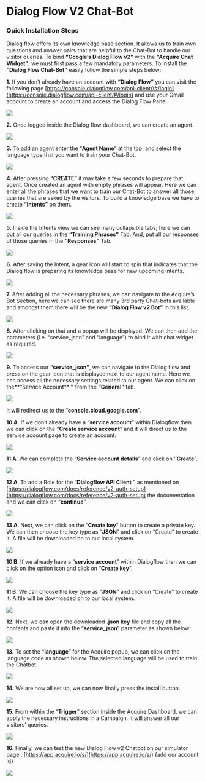 # Dialog Flow V2 Chat-Bot

### **Quick Installation Steps**

 Dialog flow offers its own knowledge base section. It allows us to train own questions and answer pairs that are helpful to the Chat-Bot to handle our visitor queries. To bind **“Google’s Dialog Flow v2”** with the **“Acquire Chat Widget”**, we must first pass a few mandatory parameters. To install the **“Dialog Flow Chat-Bot”** easily follow the simple steps below:

 **1.** If you don’t already have an account with **“Dialog Flow”** you can visit the following page [https://console.dialogflow.com/api-client/\#/login](https://console.dialogflow.com/api-client/#/login) and use your Gmail account to create an account and access the Dialog Flow Panel.

![](https://lh5.googleusercontent.com/Aj3BAJ4rJiu4UXH0oiUSnuak-k1OvTqccshEJCMJK1lQZQmjQ_bTq6fUruGTe_O3HJOb6ufgpS9cKgW5OERFJ1hyuS-mxUjjOMPBm7ptW78A48qGLQXbBgC__raOvvQtRbpL-wdy)

 **2.** Once logged inside the Dialog flow dashboard, we can create an agent.

![](https://lh3.googleusercontent.com/RvFf0n3DTWzluSdrJBtkqWctndvyZexFoTkaANXeTjstTV7CfIr3cXKqJwFkRVrknneWmgnkEPmHOao139zbWMKq9Mfn-dHiWKDBAKkvevft8wLsbD_E4tW-m-MFYyyMOpupruG1)

 **3.** To add an agent enter the “**Agent Name**” at the top, and select the language type that you want to train your Chat-Bot.

![](https://lh5.googleusercontent.com/my2kgfmPiAhJkw0ntaB0pSlUkTbe7Situ-E1KvOF-hqOYateOvpmZ_U_xCJWCJGY7NzyFRudtI7owET7_KH5b2hX9jLgIsnKEGSWLfltb40d4IvvfaGfLHUdN5hwtAlsVgV51_CL)

 **4.** After pressing **“CREATE”** it may take a few seconds to prepare that agent. Once created an agent with empty phrases will appear. Here we can enter all the phrases that we want to train our Chat-Bot to answer all those queries that are asked by the visitors. To build a knowledge base we have to create **“Intents”** on them.

![](https://lh6.googleusercontent.com/eSjGbCIEPCEerShA_u2PYw5u7poOO8GsS30mhkEX6gzz0cx627Xa903qc9PPzkuhhyyCxmcnIN1slPPbZW8xchURGz5EPw7RLCHBFw4wcovsMVQWTNOC3rsIsaVNvRFSrElKyPaX)

 **5.** Inside the Intents view we can see many collapsible tabs; here we can put all our queries in the **“Training Phrases”** Tab. And, put all our responses of those queries in the **“Responses”** Tab.

![](https://lh6.googleusercontent.com/N0MNGtdlgfxOwMYCvPYO5f5NmGYrt4gNxqmok_K1q1YC6GwFpeiN88JuHjhnV6RSpet4nB-QOrIG1g176MTRQ-8sqIIQoKxTFUokb1Z4ylmIocGilrGwTVVzLKmaL28fyX1WRHq-)

 **6.** After saving the Intent, a gear icon will start to spin that indicates that the Dialog flow is preparing its knowledge base for new upcoming intents.

![](https://lh4.googleusercontent.com/jVm-Uq2NI-4jZGRSiCURm3T9CKkhpw0jttbv_ZlM6h_sM575APmIWhGeIHzYhuQiVeK5CVj4M-wDq--RqPxRK7iJpJh1wo2YJcGFalsqMC2CfP2IRB2h2HgTZ0HdTEP5gl2CTYCg)

 **7.** After adding all the necessary phrases, we can navigate to the Acquire’s Bot Section, here we can see there are many 3rd party Chat-bots available and amongst them there will be the new **“Dialog Flow v2 Bot”** in this list.

![](https://lh6.googleusercontent.com/oH7XkT7EI2_LnJ3LBxlTbiqCZlFijx7V-8PjgmQ635L72Xq73JhhGCBWMYTaMdiYZChU_Fa830og9LqL7wTOmla2eXu6ACYleI82-sSE83-obx0dBethQc_9GQ8oqSBIg2IbQE6n)

 **8.** After clicking on that and a popup will be displayed. We can then add the parameters \(i.e. “service\_json” and “language”\) to bind it with chat widget as required.

![](https://lh6.googleusercontent.com/qrjQY4IjHnVwXb-i2k2XBq74x2mkEWrbzuMj2o9xfxb6TUkQlTWu6LaUvhFV8W76iXuxsPRmZYWNZ3-UXzxBiDz0IFxe_InSoJCt7IbsW8HCFYmo2iefwkOTg-XW6X49WREkDUWp)

 **9.** To access our **“service\_json”**, we can navigate to the Dialog flow and press on the gear icon that is displayed next to our agent name. Here we can access all the necessary settings related to our agent. We can click on the**“Service Account** **”** from the **“General”** tab.

![](https://lh5.googleusercontent.com/UsR8kMYttSPCj7rjTkvNdZyb-BAhC4MppED5uZKiOpAyh7YJgoFI6RwRY8VmmzUptDUmmgch-tI0o7QOWAxY9N_-AQ49Zjj_Ixd5fxrvRf89eqPRQIlHqHF0MKDwk6wM570My868)

It will redirect us to the “**console.cloud.google.com**”.

**10 A**. If we don’t already have a “**service account**” within Dialogflow then we can click on the “**Create service account**” and it will direct us to the service account page to create an account.

![](https://lh4.googleusercontent.com/ec0bYO_g3xMlYseAccXgVULp5-nFHLTpBBgZt01ewIkn3-JIGdCJ-MDg6glhl0fiK2C_WFZPSPREz7rxbVkNuBD7PVZjn8mS1PHnvYPhGkkxLNK8nzstOQJEhoTlPSfrSm6VSCen)

**11 A**. We can complete the “**Service account details**” and click on ‘’**Create**”.

![](https://lh4.googleusercontent.com/DMzHXpy9iRURvnHTkctlkGSLUwE9JbnoXU5GluQGFJ7g3rBNOwIrvPn1H_0g3dLeaNvTRj5YrE_Sl4BTZnsvo_yuonau7qvzzFV-6P719FpFYrL9ZV59Q8L4bu-GHdjZGooqDrgs)

**12 A**. To add a Role for the “**Dialogflow API Client** ” as mentioned on [https://dialogflow.com/docs/reference/v2-auth-setup](https://dialogflow.com/docs/reference/v2-auth-setup) the documentation and we can click on “**continue**”.

![](https://lh3.googleusercontent.com/1zuu0ya9I-FKoihi8S3W07Lo2SFFCdZ_8RCF0iplfQLc6PZX6p1DYQllHrNtoH_KFQ10rHjDGyt2SO4nL6wHSeQi9USQBxPpdIE1oPr0aXaSCRbQtYLJqqBVY_OBFq-foYogKnDw)

**13 A**. Next, we can click on the “**Create key**” button to create a private key. We can then choose the key type as “**JSON**” and click on “Create” to create it. A file will be downloaded on to our local system.

![](https://lh5.googleusercontent.com/Hy9Dia0_3dqk6ojUMRggS8SUyQPuUmXVwFTAppuNkMekrlEsFNJYYX0zYiC9FnT3KkjwZTJyrcPwXORy-UaQ0toOPt85f-ZWW3VKs2XDE9UaO0ufQfKwpwfPv9Eo4nn5Qoai0oPE)

**10 B**. If we already have a “**service account**” within Dialogflow then we can click on the option icon and click on “**Create key**”.

![](https://lh6.googleusercontent.com/ZP3yXaP0s7hQz3QnW4L-q7UJmqaVP8LVvu4YcnlumrfGqAqA2HCqbIqHwrL2OPkJtL7ymSMt6x8qps_ANkcMM66pP3sWP-QUMGwY7xCDvVZpSIjVllLQ4YRSW-GxXYDTUAFl_Gvf)

**11 B**. We can choose the key type as “**JSON**” and click on “Create” to create it. A file will be downloaded on to our local system.

![](https://lh6.googleusercontent.com/kfcN3gNCE6K6YTO5spff46ecaD8Qye7d80VPjsn4FXfimr7FWr0KQGOiV1eC3hRGDnN_S13dbnEiuJ0zs4tvOXqGW7eHbg4WA_OlfGgcmvakC_jaiFcoTme02UQ40wDlHQ9AHpql)

**12.** Next, we can open the downloaded **.json key** file and copy all the contents and paste it into the “**service\_json**” parameter as shown below:

![](https://lh6.googleusercontent.com/Wz7KK6PNaVex-B5UW1MfzTm9Zkn6XU7Oq_a4WXQ2i-LRtlErXylJa2Z131PJeaFoRr2sL0nL7VaC0_CF1tKQc_D7Zul9O2hF5BfPC623FKQd0sWlCFSaLr96_NlFW-6HTjCEp8JV)

**13.** To set the “**language**” for the Acquire popup, we can click on the language code as shown below. The selected language will be used to train the Chatbot.

![](https://lh4.googleusercontent.com/ElfZmBi1wvx7L8Qm_uRHsW41nQJIbnnSONIkV1yRrQkNmEiHkEB2rVrpzbPaTvYHM8Hl6K7UVO9Vu3lcRAnJauzjeTRegmgp4rDAQ5LOQIQZ1BCEdpYmAkhu5vhIX4oKrk0nsyJt)

**14.** We are now all set up, we can now finally press the install button.

![](https://lh3.googleusercontent.com/Xqr7ZqwGsFLH2EDzq0ego67SKfbLzcIcDJj4RycL4-zphJXdV4mzJYZ2TVTcz9XaQIwHWFPml0p91ci0FAxHovM2Iu5YAYAGMGJjSmSjqiQbEz90tqaOaeLCg7De4WGJHZMV2oM3)

 **15.** From within the “**Trigger**” section inside the Acquire Dashboard, we can apply the necessary instructions in a Campaign. It will answer all our visitors’ queries.

![](https://lh5.googleusercontent.com/jYq7Q7GNiKM32O7dxrfDoriWbfwvL64od4YhdFBniVz7ZVDaFl2fxFaEwqcypCsrOSJOe-t7U_Z1kjbcY9ZHKLqZ_F57dgsHebRGBIVWqDDGKeQXO4B-4BPmb2tmcaLZo96dJDVS)

 **16.** Finally, we can test the new Dialog Flow v2 Chatbot on our simulator page . [https://app.acquire.io/s/](https://app.acquire.io/s/) {add our account id}

![](https://lh5.googleusercontent.com/T6dcLrmMtnBE8lLPWkCBBIfjp96oN2W92w_eoaNBzZOivlpXEX4WaRzDhKl8iaLzT5uVn8zzDezlB6oCoEN8ykG8gTDKtr-clWln5N-Jk-yan5k8E7XQERd3NGamDe3_UHQYKMvN)

